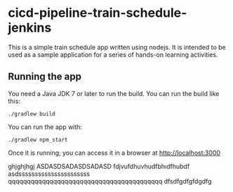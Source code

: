 # cicd-pipeline-train-schedule-jenkins

This is a simple train schedule app written using nodejs. It is intended to be used as a sample application for a series of hands-on learning activities.

## Running the app

You need a Java JDK 7 or later to run the build. You can run the build like this:

    ./gradlew build

You can run the app with:

    ./gradlew npm_start

Once it is running, you can access it in a browser at [http://localhost:3000](http://localhost:3000)

ghjghjhgj
ASDASDSADASDSADASD
fdjvufdhuvhudfbhıdfhubdf
asdssssssssssssssssssssss
qqqqqqqqqqqqqqqqqqqqqqqqqqqqqqqqqqqqqqqqq
dfsdfgdfgfdgdfg
